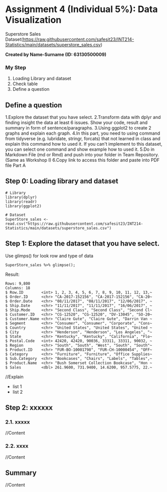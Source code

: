 # Assignment 4 (Individual 5%): Data Visualization

Superstore Sales Dataset(https://raw.githubusercontent.com/safesit23/INT214-Statistics/main/datasets/superstore_sales.csv)

**Created by Name-Surname (ID: 63130500009)**

### My Step
1. Loading Library and dataset
2. Check table
3. Define a question

## Define a question

1.Explore the dataset that you have select.
2.Transform data with dplyr and finding insight the data at least 6 issues. Show your code, result and summary in form of sentence/paragraphs.
3.Using ggplot2 to create 2 graphs and explain each graph.
4.In this part, you need to using command from tidyverse (e.g. lubridate, stringr, forcats) that not learned in class and explain this command how to used it. If you can't implement to this dataset, you can select one command and show example how to used it.
5.Do in Markdown File (md or Rmd) and push into your folder in Team Repository. (Same as Workshop I)
6.Copy link to access this folder and paste into PDF file Part A


## Step 0: Loading library and dataset

```
# Library
library(dplyr)
library(readr)      
library(ggplot2)

# Dataset
SuperStore_sales <- read.csv("https://raw.githubusercontent.com/safesit23/INT214-Statistics/main/datasets/superstore_sales.csv")
```

## Step 1: Explore the dataset that you have select.

Use glimps() for look row and type of data
```
SuperStore_sales %>% glimpse();
```
Result:
```
Rows: 9,800
Columns: 18
$ Row.ID        <int> 1, 2, 3, 4, 5, 6, 7, 8, 9, 10, 11, 12, 13,~
$ Order.ID      <chr> "CA-2017-152156", "CA-2017-152156", "CA-20~
$ Order.Date    <chr> "08/11/2017", "08/11/2017", "12/06/2017", ~
$ Ship.Date     <chr> "11/11/2017", "11/11/2017", "16/06/2017", ~
$ Ship.Mode     <chr> "Second Class", "Second Class", "Second Cl~
$ Customer.ID   <chr> "CG-12520", "CG-12520", "DV-13045", "SO-20~
$ Customer.Name <chr> "Claire Gute", "Claire Gute", "Darrin Van ~
$ Segment       <chr> "Consumer", "Consumer", "Corporate", "Cons~
$ Country       <chr> "United States", "United States", "United ~
$ City          <chr> "Henderson", "Henderson", "Los Angeles", "~
$ State         <chr> "Kentucky", "Kentucky", "California", "Flo~
$ Postal.Code   <int> 42420, 42420, 90036, 33311, 33311, 90032, ~
$ Region        <chr> "South", "South", "West", "South", "South"~
$ Product.ID    <chr> "FUR-BO-10001798", "FUR-CH-10000454", "OFF~
$ Category      <chr> "Furniture", "Furniture", "Office Supplies~
$ Sub.Category  <chr> "Bookcases", "Chairs", "Labels", "Tables",~
$ Product.Name  <chr> "Bush Somerset Collection Bookcase", "Hon ~
$ Sales         <dbl> 261.9600, 731.9400, 14.6200, 957.5775, 22.~
```


//Explain

- list 1
- list 2

## Step 2: xxxxxx

### 2.1. xxxxx
//Content

### 2.2. xxxx
//Content

## Summary
//Content
